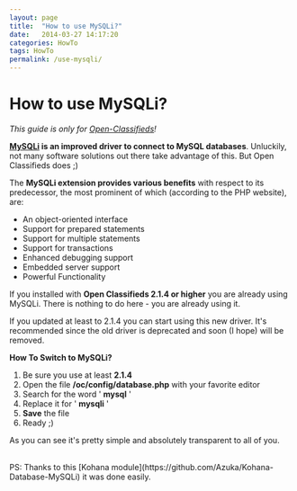 ```yaml
---
layout: page
title:  "How to use MySQLi?"
date:   2014-03-27 14:17:20
categories: HowTo
tags: HowTo
permalink: /use-mysqli/
---
```

# How to use MySQLi?

_This guide is only for [Open-Classifieds](http://open-classifieds.com/)!_

**[MySQLi](https://en.wikipedia.org/wiki/MySQLi) is an improved driver to connect to MySQL databases**. Unluckily, not many software solutions out there take advantage of this. But Open Classifieds does ;)

The **MySQLi extension provides various benefits** with respect to its predecessor, the most prominent of which (according to the PHP website), are:

* An object-oriented interface
* Support for prepared statements
* Support for multiple statements
* Support for transactions
* Enhanced debugging support
* Embedded server support
* Powerful Functionality

If you installed with **Open Classifieds 2.1.4 or higher** you are already using MySQLi. There is nothing to do here - you are already using it.

If you updated at least to 2.1.4 you can start using this new driver. It's recommended since the old driver is deprecated and soon (I hope) will be removed.

**How To Switch to MySQLi?** 

1. Be sure you use at least **2.1.4** 
2. Open the file **/oc/config/database.php** with your favorite editor 
3. Search for the word ' **mysql** ' 
4. Replace it for ' **mysqli** ' 
5. **Save** the file 
6. Ready ;) 

As you can see it's pretty simple and absolutely transparent to all of you. 

<br>
PS: Thanks to this [Kohana module](https://github.com/Azuka/Kohana-Database-MySQLi) it was done easily.

<!--title: How to use MySQLi?
link: http://open-classifieds.com/2014/03/27/use-mysqli/
author: admin
description: 
post_id: 12500
created: 2014/03/27 15:17:20
created_gmt: 2014/03/27 14:17:20
comment_status: open
post_name: use-mysqli
status: publish
post_type: post-->
